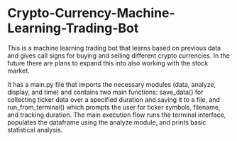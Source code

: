 # Crypto-Currency-Machine-Learning-Trading-Bot

This is a machine learning trading bot that learns based on previous data and gives call signs for buying and selling different crypto currencies. In the future there are plans to expand this into also working with the stock market.

It has a main.py file that imports the necessary modules (data, analyze, display, and time) and contains two main functions: save_data() for collecting ticker data over a specified duration and saving it to a file, and run_from_terminal() which prompts the user for ticker symbols, filename, and tracking duration. The main execution flow runs the terminal interface, populates the dataframe using the analyze module, and prints basic statistical analysis.
